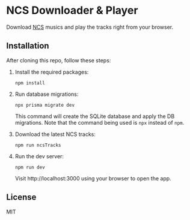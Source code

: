NCS Downloader & Player
=======================
Download [NCS](https://ncs.io) musics and play the tracks right from your browser.


## Installation
After cloning this repo, follow these steps:

1.  Install the required packages:

        npm install

1.  Run database migrations:

        npx prisma migrate dev

    This command will create the SQLite database and apply the DB migrations. Note that the command being used is `npx` instead of `npm`.

1.  Download the latest NCS tracks:

        npm run ncsTracks

1.  Run the dev server:

        npm run dev

    Visit http://localhost:3000 using your browser to open the app.


## License 
MIT
